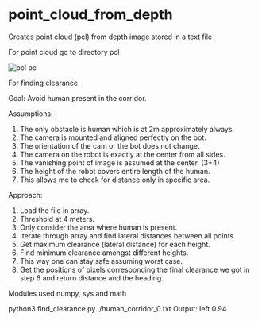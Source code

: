 # point_cloud_from_depth
Creates point cloud (pcl) from depth image stored in a text file

For point cloud go to directory pcl

![pcl pc]()


For finding clearance

Goal: Avoid human present in the corridor.

Assumptions:
1. The only obstacle is human which is at 2m approximately always.
2. The camera is mounted and aligned perfectly on the bot.
3. The orientation of the cam or the bot does not change.
4. The camera on the robot is exactly at the center from all sides.
5. The vanishing point of image is assumed at the center. (3+4)
6. The height of the robot covers entire length of the human.
7. This allows me to check for distance only in specific area.

Approach:
1. Load the file in array.
2. Threshold at 4 meters.
3. Only consider the area where human is present.
4. Iterate through array and find lateral distances between all points.
5. Get maximum clearance (lateral distance) for each height.
6. Find minimum clearance amongst different heights.
7. This way one can stay safe assuming worst case.
8. Get the positions of pixels corresponding the final clearance we got in step 6 and return distance and the heading.


Modules used numpy, sys and math

python3 find_clearance.py ./human_corridor_0.txt
Output: left 0.94
